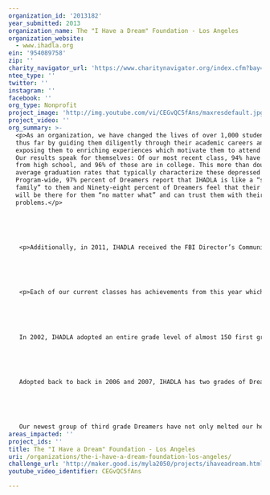 ```yaml
---
organization_id: '2013182'
year_submitted: 2013
organization_name: The "I Have a Dream" Foundation - Los Angeles
organization_website:
  - www.ihadla.org
ein: '954089758'
zip: ''
charity_navigator_url: 'https://www.charitynavigator.org/index.cfm?bay=search.profile&ein=954089758'
ntee_type: ''
twitter: ''
instagram: ''
facebook: ''
org_type: Nonprofit
project_image: 'http://img.youtube.com/vi/CEGvQC5fAns/maxresdefault.jpg'
project_video: ''
org_summary: >-
  <p>As an organization, we have changed the lives of over 1,000 students in LA
  thus far by guiding them diligently through their academic careers and
  exposing them to enriching experiences which motivate them to attend college.
  Our results speak for themselves: Of our most recent class, 94% have graduated
  from high school, and 96% of those are in college. This more than doubles the
  average graduation rates that typically characterize these depressed areas.
  Program-wide, 97% percent of Dreamers report that IHADLA is like a “second
  family” to them and Ninety-eight percent of Dreamers feel that their mentor
  will be there for them “no matter what” and can trust them with their
  problems.</p>
   
   
   
   
   
   <p>Additionally, in 2011, IHADLA received the FBI Director’s Community Leadership Award for outstanding service to the community. Only one organization nationally is honored each year. We were thereafter able to forge a partnership with the FBI, and were able to match many of our Dreamers with FBI mentors. </p>
   
   
   
   
   
   <p>Each of our current classes has achievements from this year which exemplify the success of our program overall:
   
   
   
   
   
   In 2002, IHADLA adopted an entire grade level of almost 150 first grade students from Murchison Elementary School. Almost all of these students lived in the Ramona Gardens Projects in East LA, and many still do. These Dreamers are now on the eve of their high school graduation. Eighty-three percent of our graduating Dreamers from this class will be attending college, and that number will grow next year when our second year seniors graduate as well. Colleges that Dreamers will be attending include: UC Irvine, UC Santa Barbara, UC San Diego, USC, UCLA, Stanford University, Ithaca University, a host of Cal States throughout California, and many, many more. 
   
   
   
   
   
   Adopted back to back in 2006 and 2007, IHADLA has two grades of Dreamers in Inglewood. This year, we are proud to report that these middle-school Dreamers are performing better than their peers on the California English Language Development Test. Seventy-one percent of Dreamers were rated as “early advanced” or “advanced”, compared with only 39% of their peers. These Dreamers continue to flourish academically, with 66% improving their grade point averages this year overall. Despite turbulence within the Inglewood school district, the majority of our Dreamers have above a 3.0 GPA, and many of those below are Dreamers in our special education program.
   
   
   
   
   
   Our newest group of third grade Dreamers have not only melted our hearts, but inspired our organization as a whole. These children come from extraordinary circumstances, including domestic violence, familial gang membership, and unbelievable scenarios of poverty. Despite it all, these children are well on their way to becoming the future leaders of our society. Over the course of IHADLA’s first six months of programming, these Dreamers went from 32% only passing their quarterly assessments to 62% at advanced/proficient level.</p>
areas_impacted: ''
project_ids: ''
title: The "I Have a Dream" Foundation - Los Angeles
uri: /organizations/the-i-have-a-dream-foundation-los-angeles/
challenge_url: 'http://maker.good.is/myla2050/projects/ihaveadream.html'
youtube_video_identifier: CEGvQC5fAns

---
```

